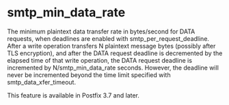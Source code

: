 # smtp_min_data_rate 

 The minimum plaintext data transfer rate in bytes/second for
DATA requests, when deadlines are enabled with smtp_per_request_deadline.
After a write operation transfers N plaintext message bytes (possibly
after TLS encryption), and after the DATA request deadline is
decremented by the elapsed time of that write operation, the DATA
request deadline is incremented by N/smtp_min_data_rate seconds.
However, the deadline will never be incremented beyond the time
limit specified with smtp_data_xfer_timeout.  

 This feature is available in Postfix 3.7 and later. 


